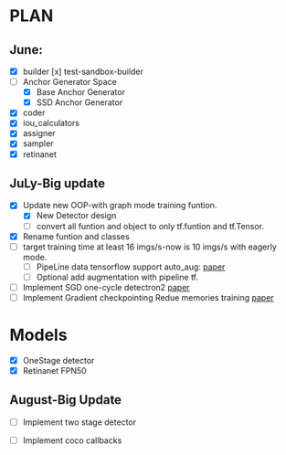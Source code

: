 # PLAN 

## June:
- [x] builder
    [x] test-sandbox-builder
- [ ] Anchor Generator Space
    - [x] Base Anchor Generator
    - [x] SSD Anchor Generator
- [x] coder
- [x] iou_calculators
- [x] assigner 
- [x] sampler 
- [x] retinanet

## JuLy-Big update 

- [x] Update new OOP-with graph mode training funtion.
    - [x] New Detector design
    - [ ] convert all funtion and object to only  tf.funtion and tf.Tensor.

- [x] Rename funtion and classes 
- [ ] target training time at least 16 imgs/s-now is 10 imgs/s with eagerly mode.
    - [ ] PipeLine data tensorflow support auto_aug: [paper](https://arxiv.org/abs/2103.13886)
    - [ ] Optional add augmentation with pipeline tf.
- [ ] Implement SGD one-cycle detectron2 [paper](https://arxiv.org/abs/1708.07120)
- [ ] Implement Gradient checkpointing Redue memories training [paper](https://arxiv.org/abs/2103.13886)
# Models
- [x] OneStage detector
- [x] Retinanet FPN50
## August-Big Update
- [ ] Implement two stage detector
- [ ] Implement coco callbacks


